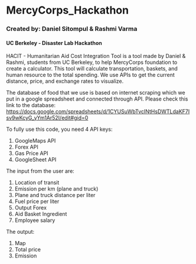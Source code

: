 # MercyCorps_Hackathon
### Created by: Daniel Sitompul & Rashmi Varma
#### UC Berkeley - Disaster Lab Hackathon

HACIT - Humanitarian Aid Cost Integration Tool is a tool made by Daniel &amp; Rashmi, students from UC Berkeley, to help MercyCorps foundation to create a calculator. This tool will calculate transportation, baskets, and human resource to the total spending. We use APIs to get the current distance, price, and exchange rates to visualize.

The database of food that we use is based on internet scraping which we put in a google spreadsheet and connected through API. Please check this link to the database:
https://docs.google.com/spreadsheets/d/1CYUSuWbTvcINtHsDWTLdaKF7Isv9wKcyG_yYm1Ar52I/edit#gid=0

To fully use this code, you need 4 API keys:
1. GoogleMaps API
2. Forex API
3. Gas Price API
4. GoogleSheet API

The input from the user are:
1. Location of transit
2. Emission per km (plane and truck)
3. Plane and truck distance per liter
4. Fuel price per liter
5. Output Forex
6. Aid Basket Ingredient
7. Employee salary

The output:
1. Map
2. Total price
3. Emission
